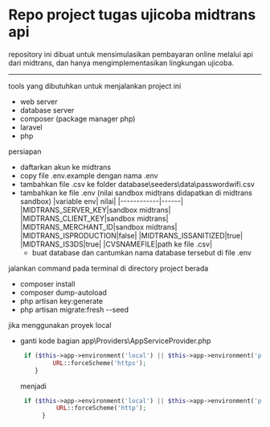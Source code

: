 # Repo project tugas ujicoba midtrans api

repository ini dibuat untuk mensimulasikan pembayaran online melalui api dari midtrans, dan hanya mengimplementasikan lingkungan ujicoba.
***

tools yang dibutuhkan untuk menjalankan project ini
- web server
- database server
- composer (package manager php)
- laravel
- php

persiapan
- daftarkan akun ke midtrans
- copy file .env.example dengan nama .env
- tambahkan file .csv ke folder database\seeders\data\passwordwifi.csv
- tambahkan ke file .env (nilai sandbox midtrans didapatkan di midtrans sandbox)
    |variable env| nilai|
    |------------|------|
    |MIDTRANS_SERVER_KEY|sandbox midtrans|
    |MIDTRANS_CLIENT_KEY|sandbox midtrans|
    |MIDTRANS_MERCHANT_ID|sandbox midtrans|
    |MIDTRANS_ISPRODUCTION|false|
    |MIDTRANS_ISSANITIZED|true|
    |MIDTRANS_IS3DS|true|
    |CVSNAMEFILE|path ke file .csv|
  - buat database dan cantumkan nama database tersebut di file .env

jalankan command pada terminal di directory project berada
- composer install
- composer dump-autoload
- php artisan key:generate
- php artisan migrate:fresh --seed

jika menggunakan proyek local
- ganti kode bagian app\Providers\AppServiceProvider.php
   ```php
    if ($this->app->environment('local') || $this->app->environment('production')) {
            URL::forceScheme('https');
       }
   ```
   menjadi
  ```php
   if ($this->app->environment('local') || $this->app->environment('production')) {
            URL::forceScheme('http');
        }
  ```
  
